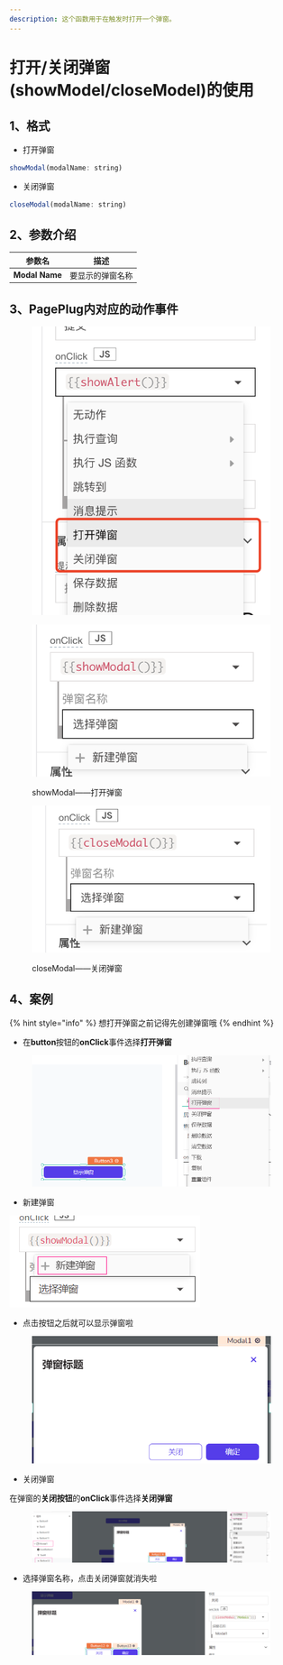 ```yaml
---
description: 这个函数用于在触发时打开一个弹窗。
---
```


# 打开/关闭弹窗(showModel/closeModel)的使用

## 1、格式

* 打开弹窗

```javascript
showModal(modalName: string)
```

* 关闭弹窗

```javascript
closeModal(modalName: string)
```

## 2、参数介绍

| 参数名            | 描述       |
| -------------- | -------- |
| **Modal Name** | 要显示的弹窗名称 |

## 3、PagePlug内对应的动作事件

<figure><img src="../../.gitbook/assets/image (147).png" alt=""><figcaption></figcaption></figure>

<figure><img src="../../.gitbook/assets/image (110).png" alt=""><figcaption><p>showModal——打开弹窗</p></figcaption></figure>

<figure><img src="../../.gitbook/assets/image (148).png" alt=""><figcaption><p>closeModal——关闭弹窗</p></figcaption></figure>

## 4、案例

{% hint style="info" %}
想打开弹窗之前记得先创建弹窗哦
{% endhint %}

* 在**button**按钮的**onClick**事件选择**打开弹窗**

<figure><img src="../../.gitbook/assets/image (102) (3).png" alt=""><figcaption></figcaption></figure>

* 新建弹窗

![](<../../.gitbook/assets/image (108).png>)

* 点击按钮之后就可以显示弹窗啦

<figure><img src="../../.gitbook/assets/image (93).png" alt=""><figcaption></figcaption></figure>

* 关闭弹窗

在弹窗的**关闭按钮**的**onClick**事件选择**关闭弹窗**

<figure><img src="../../.gitbook/assets/image (17) (1) (1).png" alt=""><figcaption></figcaption></figure>

* 选择弹窗名称，点击关闭弹窗就消失啦

<figure><img src="../../.gitbook/assets/image (15) (1).png" alt=""><figcaption></figcaption></figure>



